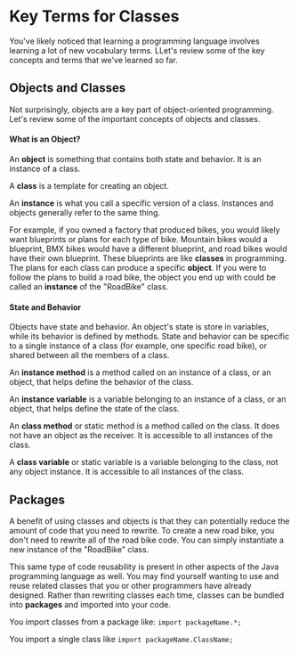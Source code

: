 # Key Terms for Classes

You've likely noticed that learning a programming language involves learning a lot of new vocabulary terms. LLet's review some of the key concepts and terms that we've learned so far.

## Objects and Classes

Not surprisingly, objects are a key part of object-oriented programming. Let's review some of the important concepts of objects and classes.

#### What is an Object?

An **object** is something that contains both state and behavior. It is an instance of a class.

A **class** is a template for creating an object.

An **instance** is what you call a specific version of a class. Instances and objects generally refer to the same thing.

For example, if you owned a factory that produced bikes, you would likely want blueprints or plans for each type of bike. Mountain bikes would a blueprint, BMX bikes would have a different blueprint, and road bikes would have their own blueprint. These blueprints are like **classes** in programming. The plans for each class can produce a specific **object**. If you were to follow the plans to build a road bike, the object you end up with could be called an **instance** of the "RoadBike" class.

#### State and Behavior

Objects have state and behavior. An object's state is store in variables, while its behavior is defined by methods. State and behavior can be specific to a single instance of a class (for example, one specific road bike), or shared between all the members of a class.

An **instance method** is a method called on an instance of a class, or an object, that helps define the behavior of the class.

An **instance variable** is a variable belonging to an instance of a class, or an object, that helps define the state of the class.

An **class method** or static method is a method called on the class. It does not have an object as the receiver. It is accessible to all instances of the class.

A **class variable** or static variable is a variable belonging to the class, not any object instance. It is accessible to all instances of the class.

## Packages

A benefit of using classes and objects is that they can potentially reduce the amount of code that you need to rewrite. To create a new road bike, you don't need to rewrite all of the road bike code. You can simply instantiate a new instance of the "RoadBike" class.

This same type of code reusability is present in other aspects of the Java programming language as well. You may find yourself wanting to use and reuse related classes that you or other programmers have already designed. Rather than rewriting classes each time, classes can be bundled into **packages** and imported into your code.

You import classes from a package like:
`import packageName.*;`

You import a single class like
`import packageName.ClassName;`




